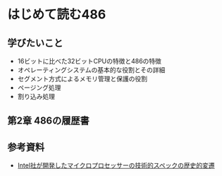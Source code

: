 # はじめて読む486

## 学びたいこと
- 16ビットに比べた32ビットCPUの特徴と486の特徴
- オペレーティングシステムの基本的な役割とその詳細
- セグメント方式によるメモリ管理と保護の役割
- ページング処理
- 割り込み処理


## 第2章 486の履歴書



## 参考資料
- [Intel社が開発したマイクロプロセッサーの技術的スペックの歴史的変遷](https://www.sanosemi.com/history_of_Intel_CPU_techspecs-mini.htm)